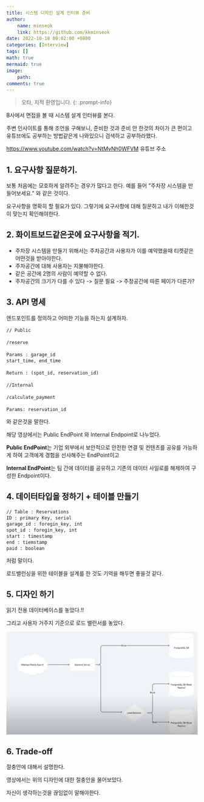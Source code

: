 ```yaml
---
title: 시스템 디자인 설계 인터뷰 준비
author: 
    name: minseok
    link: https://github.com/kkminseok
date: 2022-10-18 00:02:00 +0800
categories: [Interview]
tags: []
math: true
mermaid: true
image: 
    path: 
comments: true
---
```


> 오타, 지적 환영입니다.
{: .prompt-info}

B사에서 면접을 볼 때 시스템 설계 인터뷰를 본다.

주변 인사이트를 통해 조언을 구해보니, 준비한 것과 준비 안 한것의 차이가 큰 편이고 유튜브에도 공부하는 방법같은게 나와있으니 검색하고 공부하라했다.

<https://www.youtube.com/watch?v=NtMvNh0WFVM> 유튜브 주소

## 1. 요구사항 질문하기.

보통 처음에는 모호하게 알려주는 경우가 많다고 한다. 예를 들어 "주차장 시스템을 만들어보세요." 와 같은 것이다.

요구사항을 명확히 할 필요가 있다. 그렇기에 요구사항에 대해 질문하고 내가 이해한것이 맞는지 확인해야한다.

## 2. 화이트보드같은곳에 요구사항을 적기.

- 주차장 시스템을 만들기 위해서는 주차공간과 사용자가 이를 예약했을때 티켓같은 어떤것을 받아야한다.
- 주차공간에 대해 사용자는 지불해야한다.
- 같은 공간에 2명의 사람이 예약할 수 없다.
- 주차공간의 크기가 다를 수 있다 -> 질문 필요 -> 주창공간에 따른 페이가 다른가?

## 3. API 명세

엔드포인트를 정의하고 어떠한 기능을 하는지 설계하자.

```text
// Public

/reserve

Params : garage_id
start_time, end_time

Return : (spot_id, reservation_id)

//Internal

/calculate_payment

Params: reservation_id
```

와 같은것을 말한다.

해당 영상에서는 Public EndPoint 와 Internal Endpoint로 나누었다.

**Public EndPoint**는 기업 외부에서 보안적으로 안전한 연결 및 컨텐츠를 공유를 가능하게 하여 고객에게 경험을 선사해주는 EndPoint이고

**Internal EndPoint**는 팀 간에 데이터를 공유하고 기존의 데이터 사일로를 해제하여 구성한 Endpoint이다.

## 4. 데이터타입을 정하기 + 테이블 만들기

```text
// Table : Reservations
ID : primary Key, serial
garage_id : foregin_key, int
spot_id : foregin_key, int
start : timestamp
end : tiemstamp
paid : boolean

```

처럼 말이다.

로드밸런싱을 위한 테이블을 설계를 한 것도 기억을 해두면 좋을것 같다.

## 5. 디자인 하기

읽기 전용 데이터베이스를 놓았다.!! 

그리고 사용자 거주지 기준으로 로드 밸런서를 놓았다.

![](/assets/img/interview/design.png)

## 6. Trade-off

절충안에 대해서 설명한다.

영상에서는 위의 디자인에 대한 절충안을 물어보았다.

자신이 생각하는것을 끊임없이 말해야한다.



